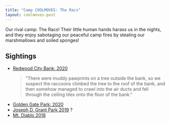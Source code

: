 ```yaml
---
title: "Camp COOLMOVES: The Racs"
layout: coolmoves-post
---
```

Our rival camp: The Racs! Their little human hands harass us in the nights, and
they enjoy sabotaging our peaceful camp fires by stealing our marshmallows and
soiled sponges!

## Sightings
* [Redwood City Bank: 2020](https://sfist.com/2020/10/20/raccoons-break-into-redwood-city-bank-make-themselves-completely-at-home/)
    > "There were muddy pawprints on a tree outside the bank, so we suspect the raccoons climbed the tree to the roof of the bank, and then somehow managed to crawl into the air ducts and fell through the ceiling tiles onto the floor of the bank."
* [Golden Gate Park: 2020](https://www.sfgate.com/bayarea/article/raccoons-Golden-Gate-Park-San-Francisco-feeding-15591893.php)
* [Joseph D. Grant Park 2019](../2019-05-03-joseph-d-grant-park/) ?
* [Mt. Diablo 2018](../2018-05-05-mt-diablo/)